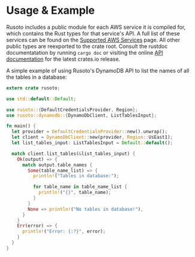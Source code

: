 # Usage & Example

Rusoto includes a public module for each AWS service it is compiled for, which
contains the Rust types for that service's API. A full list of these services
can be found on the [Supported AWS Services][supported-aws-services] page. All
other public types are reexported to the crate root. Consult the rustdoc
documentatation by running `cargo doc` or visiting the online
[API documentation][api-documentation] for the latest crates.io release.

A simple example of using Rusoto's DynamoDB API to list the names of all the
tables in a database:

```rust
extern crate rusoto;

use std::default::Default;

use rusoto::{DefaultCredentialsProvider, Region};
use rusoto::dynamodb::{DynamoDbClient, ListTablesInput};

fn main() {
  let provider = DefaultCredentialsProvider::new().unwrap();
  let client = DynamoDbClient::new(provider, Region::UsEast1);
  let list_tables_input: ListTablesInput = Default::default();

  match client.list_tables(&list_tables_input) {
    Ok(output) => {
      match output.table_names {
        Some(table_name_list) => {
          println!("Tables in database:");

          for table_name in table_name_list {
            println!("{}", table_name);
          }
        }
        None => println!("No tables in database!"),
      }
    }
    Err(error) => {
      println!("Error: {:?}", error);
    }
  }
}
```

[api-documentation]: https://rusoto.github.io/rusoto/rusoto/
[supported-aws-services]: https://rusoto.github.io/supported-aws-services.html
